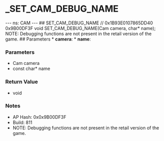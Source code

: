 # _SET_CAM_DEBUG_NAME

--- ns: CAM --- ## SET_CAM_DEBUG_NAME  // 0x1B93E0107865DD40 0x9B00DF3F void SET_CAM_DEBUG_NAME(Cam camera, char* name);  NOTE: Debugging functions are not present in the retail version of the game.  ## Parameters * **camera**: * **name**:

### Parameters
* Cam camera
* const char* name

### Return Value
* void

### Notes
* AP Hash: 0x0x9B00DF3F
* Build: 811
* NOTE: Debugging functions are not present in the retail version of the game.

